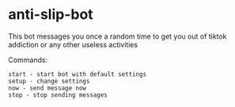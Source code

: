 # anti-slip-bot
This bot messages you once a random time to get you out of tiktok addiction or any other useless activities

Commands:

```
start - start bot with default settings 
setup - change settings
now - send message now
stop - stop sending messages
```
